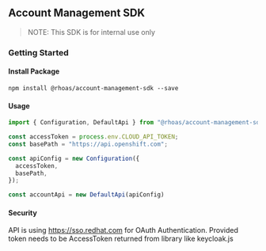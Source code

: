 ## Account Management SDK

> NOTE: This SDK is for internal use only

### Getting Started

#### Install Package

```
npm install @rhoas/account-management-sdk --save
```

#### Usage

```ts
import { Configuration, DefaultApi } from "@rhoas/account-management-sdk";

const accessToken = process.env.CLOUD_API_TOKEN;
const basePath = "https://api.openshift.com";

const apiConfig = new Configuration({
  accessToken,
  basePath,
});

const accountApi = new DefaultApi(apiConfig)

```

#### Security

API is using https://sso.redhat.com for OAuth Authentication.
Provided token needs to be AccessToken returned from library like keycloak.js
